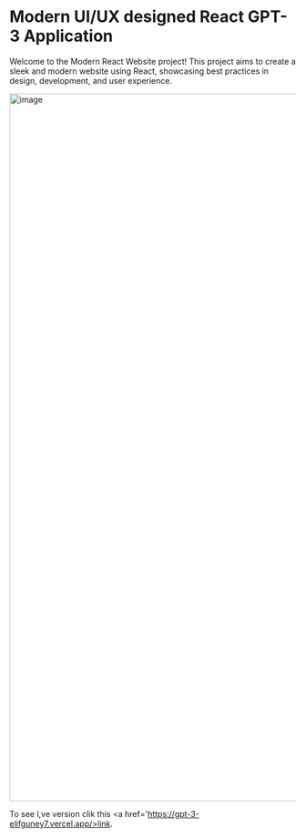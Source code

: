 # Modern UI/UX designed React GPT-3 Application

Welcome to the Modern React Website project! This project aims to create a sleek and modern website using React, showcasing best practices in design, development, and user experience.

<img width="1243" alt="image" src="https://github.com/elifguney7/react-GPT3-website/assets/93092434/45d7f2e1-0e6d-48d9-b520-31ea947e139e">

To see l,ve version clik this <a href='https://gpt-3-elifguney7.vercel.app/>link</a>. 
